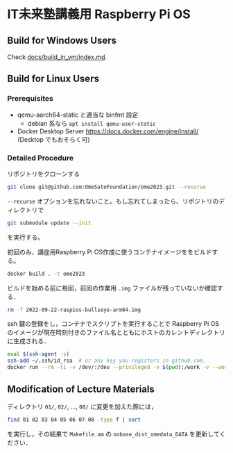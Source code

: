 # IT未来塾講義用 Raspberry Pi OS
## Build for Windows Users
Check [docs/build_in_vm/index.md](docs/build_in_vm/index.md).

## Build for Linux Users
### Prerequisites
- qemu-aarch64-static と適当な binfmt 設定
    - debian 系なら `apt install qemu-user-static`
- Docker Desktop Server https://docs.docker.com/engine/install/ (Desktop でもおそらく可)

### Detailed Procedure
リポジトリをクローンする

```bash
git clone git@github.com:OmeSatoFoundation/ome2023.git --recurse
```

`--recurse` オプションを忘れないこと。もし忘れてしまったら、リポジトリのディレクトリで

```bash
git submodule update --init
```

を実行する。

初回のみ、講座用Raspberry Pi OS作成に使うコンテナイメージををビルドする。

```bash
docker build . -t ome2023
```


ビルドを始める前に毎回，前回の作業用 `.img` ファイルが残っていないか確認する．

```bash
rm -f 2022-09-22-raspios-bullseye-arm64.img
```

ssh 鍵の登録をし，コンテナでスクリプトを実行することで Raspberry Pi OS のイメージが現在時刻付きのファイル名とともにホストのカレントディレクトリに生成される．

```bash
eval $(ssh-agent -s)
ssh-add ~/.ssh/id_rsa  # or any key you registers in github.com.
docker run --rm -ti -v /dev/:/dev --privileged -v $(pwd):/work -v --workfdir=/work -v $SSH_AUTH_SOCK:/ssh-agent -e SSH_AUTH_SOCK=/ssh-agent ome2023 sh -c 'aclocal -I m4 && automake -a -c && autoconf && ./configure --build=x86_64-linux-gnu --host=aarch64-linux-gnu --prefix=/usr/local && make -j$(nproc) && ./contrib/scripts/install.bash -f'
```


## Modification of Lecture Materials
ディレクトリ `01/`, `02/`, ..., `08/` に変更を加えた際には，

```bash
find 01 02 03 04 05 06 07 08 -type f | sort
```

を実行し，その結果で `Makefile.am` の `nobase_dist_omedata_DATA` を更新してください．

